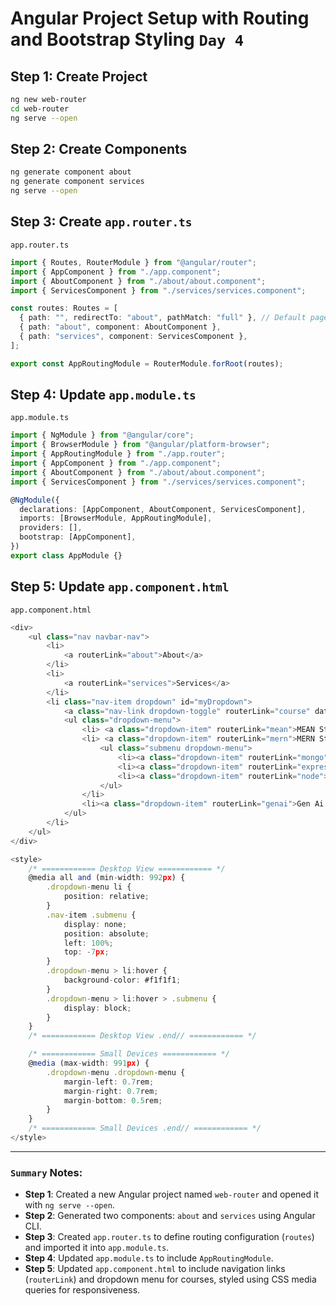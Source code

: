 # Angular Project Setup with Routing and Bootstrap Styling `Day 4`

## Step 1: Create Project

```bash
ng new web-router
cd web-router
ng serve --open
```

## Step 2: Create Components

```bash
ng generate component about
ng generate component services
ng serve --open

```

## Step 3: Create `app.router.ts`

`app.router.ts`

```typescript
import { Routes, RouterModule } from "@angular/router";
import { AppComponent } from "./app.component";
import { AboutComponent } from "./about/about.component";
import { ServicesComponent } from "./services/services.component";

const routes: Routes = [
  { path: "", redirectTo: "about", pathMatch: "full" }, // Default page
  { path: "about", component: AboutComponent },
  { path: "services", component: ServicesComponent },
];

export const AppRoutingModule = RouterModule.forRoot(routes);
```

## Step 4: Update `app.module.ts`

`app.module.ts`

```typescript
import { NgModule } from "@angular/core";
import { BrowserModule } from "@angular/platform-browser";
import { AppRoutingModule } from "./app.router";
import { AppComponent } from "./app.component";
import { AboutComponent } from "./about/about.component";
import { ServicesComponent } from "./services/services.component";

@NgModule({
  declarations: [AppComponent, AboutComponent, ServicesComponent],
  imports: [BrowserModule, AppRoutingModule],
  providers: [],
  bootstrap: [AppComponent],
})
export class AppModule {}
```

## Step 5: Update `app.component.html`

`app.component.html`

```typescript
<div>
    <ul class="nav navbar-nav">
        <li>
            <a routerLink="about">About</a>
        </li>
        <li>
            <a routerLink="services">Services</a>
        </li>
        <li class="nav-item dropdown" id="myDropdown">
            <a class="nav-link dropdown-toggle" routerLink="course" data-bs-toggle="dropdown">All Courses </a>
            <ul class="dropdown-menu">
                <li> <a class="dropdown-item" routerLink="mean">MEAN Stack </a></li>
                <li> <a class="dropdown-item" routerLink="mern">MERN Stack &raquo; </a>
                    <ul class="submenu dropdown-menu">
                        <li><a class="dropdown-item" routerLink="mongo">Mongo</a></li>
                        <li><a class="dropdown-item" routerLink="express">Express</a></li>
                        <li><a class="dropdown-item" routerLink="node">Node </a></li>
                    </ul>
                </li>
                <li><a class="dropdown-item" routerLink="genai">Gen Ai </a></li>
            </ul>
        </li>
    </ul>
</div>

<style>
    /* ============ Desktop View ============ */
    @media all and (min-width: 992px) {
        .dropdown-menu li {
            position: relative;
        }
        .nav-item .submenu {
            display: none;
            position: absolute;
            left: 100%;
            top: -7px;
        }
        .dropdown-menu > li:hover {
            background-color: #f1f1f1;
        }
        .dropdown-menu > li:hover > .submenu {
            display: block;
        }
    }
    /* ============ Desktop View .end// ============ */

    /* ============ Small Devices ============ */
    @media (max-width: 991px) {
        .dropdown-menu .dropdown-menu {
            margin-left: 0.7rem;
            margin-right: 0.7rem;
            margin-bottom: 0.5rem;
        }
    }
    /* ============ Small Devices .end// ============ */
</style>

```

---

### `Summary` Notes:

- **Step 1**: Created a new Angular project named `web-router` and opened it with `ng serve --open`.
- **Step 2**: Generated two components: `about` and `services` using Angular CLI.
- **Step 3**: Created `app.router.ts` to define routing configuration (`routes`) and imported it into `app.module.ts`.
- **Step 4**: Updated `app.module.ts` to include `AppRoutingModule`.
- **Step 5**: Updated `app.component.html` to include navigation links (`routerLink`) and dropdown menu for courses, styled using CSS media queries for responsiveness.
